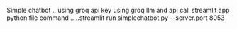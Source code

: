 Simple chatbot .. using groq api key
using groq llm  and api call 
streamlit app 
python file 
command .....streamlit run simplechatbot.py --server.port 8053
